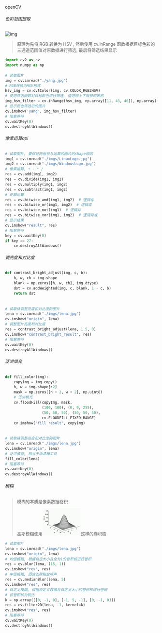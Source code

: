 openCV



###### 色彩范围提取

 ![img](https://img-blog.csdnimg.cn/20181119205543969.png?x-oss-process=image/watermark,type_ZmFuZ3poZW5naGVpdGk,shadow_10,text_aHR0cHM6Ly9ibG9nLmNzZG4ubmV0L2ExMzYwMjk1NTIxOA==,size_16,color_FFFFFF,t_70) 

> 原理为先将 RGB 转换为 HSV , 然后使用 cv.inRange 函数根据目标色彩的三通道范围值对原数据进行筛选, 最后将筛选结果显示

```python
import cv2 as cv
import numpy as np

# 读取图片
img = cv.imread("./yang.jpg")
# RGB转换为HSV格式
hsv_img = cv.cvtColor(img, cv.COLOR_RGB2HSV)
# 使用筛选函数对目标颜色进行筛选, 值范围上下限参照表格
img_hsv_filter = cv.inRange(hsv_img, np.array([11, 43, 46]), np.array([25, 255, 255]))
# 显示颜色筛选后的图片
cv.imshow('yang', img_hsv_filter)
# 阻塞等待
cv.waitKey(0)
cv.destroyAllWindows()
```



###### 像素运算api

```python
# 读取图片, 要保证两张参与运算的图片的shape相同
img1 = cv.imread("./imgs/LinuxLogo.jpg")
img2 = cv.imread("./imgs/WindowsLogo.jpg")
# 像素运算, + - * /
res = cv.add(img1, img2)
res = cv.divide(img1, img2)
res = cv.multiply(img1, img2)
res = cv.subtract(img1, img2)
# 逻辑运算
res = cv.bitwise_and(img1, img2)  # 逻辑与
res = cv.bitwise_or(img1, img2)  # 逻辑或
res = cv.bitwise_not(img1)  # 逻辑非
res = cv.bitwise_xor(img1, img2)  # 逻辑异或
# 显示结果
cv.imshow("result", res)
# 阻塞等待
key = cv.waitKey(0)
if key == 27:
    cv.destroyAllWindows()
```



###### 调亮度和对比度

```python
def contrast_bright_adjust(img, c, b):
    h, w, ch = img.shape
    blank = np.zeros([h, w, ch], img.dtype)
    dst = cv.addWeighted(img, c, blank, 1 - c, b)
    return dst


# 读取待调整亮度和对比度的图片
lena = cv.imread("./imgs/lena.jpg")
cv.imshow("origin", lena)
# 调整图片亮度和对比度
res = contrast_bright_adjust(lena, 1.5, 0)
cv.imshow("contrast_bright_result", res)
# 阻塞等待
cv.waitKey(0)
cv.destroyAllWindows()
```



###### 泛洪填充

```python
def fill_color(img):
    copyImg = img.copy()
    h, w = img.shape[:2]
    mask = np.zeros([h + 2, w + 2], np.uint8)
    # 泛洪填充
    cv.floodFill(copyImg, mask,
                 (100, 100), (0, 0, 255),
                 (50, 50, 50), (50, 50, 50),
                 cv.FLOODFILL_FIXED_RANGE)
    cv.imshow("fill result", copyImg)


# 读取待调整亮度和对比度的图片
lena = cv.imread("./imgs/lena.jpg")
cv.imshow("origin", lena)
# 泛洪填充, 相当于油漆桶工具
fill_color(lena)
# 阻塞等待
cv.waitKey(0)
cv.destroyAllWindows()
```



###### 模糊

> 模糊的本质是像素数据卷积
>
> 高斯模糊使用<img src="openCV.assets/1609472791410.png" alt="1609472791410" style="zoom:50%;" />这样的卷积核

```python
# 读取图片
lena = cv.imread("./imgs/lena.jpg")
cv.imshow("origin", lena)
# 均值模糊, 根据自定大小且全为1的卷积核进行卷积
res = cv.blur(lena, (15, 1))
cv.imshow("res", res)
# 中值模糊, 适合去除椒盐噪声
res = cv.medianBlur(lena, 5)
cv.imshow("res", res)
# 自定义模糊, 根据自定义数值且自定义大小的卷积核进行卷积
# 该卷积核为锐化
k = np.array([[0, -1, 0], [-1, 5, -1], [0, -1, 0]])
res = cv.filter2D(lena, -1, kernel=k)
cv.imshow("res", res)
# 阻塞等待
cv.waitKey(0)
cv.destroyAllWindows()
```




